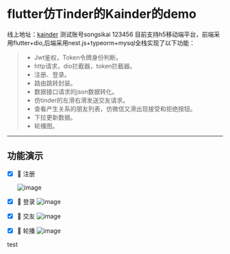 # flutter仿Tinder的Kainder的demo

线上地址：[kainder](http://www.songsikai.com/) 测试账号songsikai 123456
目前支持h5移动端平台，前端采用flutter+dio,后端采用nest.js+typeorm+mysql全栈实现了以下功能：

> * Jwt鉴权，Token令牌身份判断。
> * http请求，dio拦截器，token拦截器。
> * 注册、登录。
> * 路由跳转封装。
> * 数据接口请求的json数据转化。
> * 仿tinder的左滑右滑发送交友请求。
> * 查看产生关系的朋友列表，仿微信又滑出现接受和拒绝按钮。
> * 下拉更新数据。
> * 轮播图。

---

## 功能演示

- [x] 🎉 注册
  
  ![image](https://github.com/pixiu233/flutter_project/blob/main/gif/%E6%B3%A8%E5%86%8C.gif)   

- [x] 🎉 登录
  ![image](https://github.com/pixiu233/flutter_project/blob/main/gif/%E7%99%BB%E5%BD%95.gif)   

- [x] 🎉 交友
  ![image](https://github.com/pixiu233/flutter_project/blob/main/gif/%E6%BB%91%E5%8A%A8.gif)   

- [x] 🎉 轮播
  ![image](https://github.com/pixiu233/flutter_project/blob/main/gif/%E8%BD%AE%E6%92%AD%E5%9B%BE.gif)   


test
